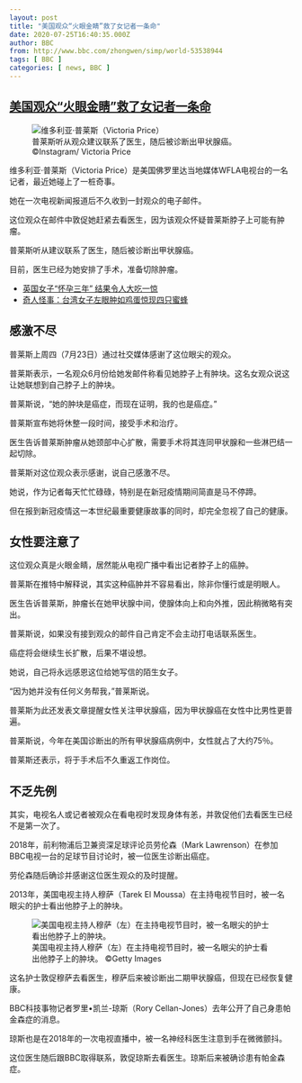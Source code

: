 ```yaml
---
layout: post
title: "美国观众“火眼金睛”救了女记者一条命"
date: 2020-07-25T16:40:35.000Z
author: BBC
from: http://www.bbc.com/zhongwen/simp/world-53538944
tags: [ BBC ]
categories: [ news, BBC ]
---
```

<!--1595695235000-->
[美国观众“火眼金睛”救了女记者一条命](http://www.bbc.com/zhongwen/simp/world-53538944)
------

<div>
<figure><img alt="维多利亚·普莱斯（Victoria Price）" src="https://ichef.bbci.co.uk/news/600/cpsprodpb/805D/production/_113616823_screenshot2020-07-24at1.45.33pm.png" referrerpolicy="no-referrer"><br><figcaption>普莱斯听从观众建议联系了医生，随后被诊断出甲状腺癌。 ©Instagram/ Victoria Price</figcaption></figure><p class="story-body__introduction">维多利亚·普莱斯（Victoria Price）是美国佛罗里达当地媒体WFLA电视台的一名记者，最近她碰上了一桩奇事。</p><p>她在一次电视新闻报道后不久收到一封观众的电子邮件。</p><p>这位观众在邮件中敦促她赶紧去看医生，因为该观众怀疑普莱斯脖子上可能有肿瘤。</p><p>普莱斯听从建议联系了医生，随后被诊断出甲状腺癌。</p><p>目前，医生已经为她安排了手术，准备切除肿瘤。</p><ul class="story-body__unordered-list"><li class="story-body__list-item"><a href="http://www.bbc.com/zhongwen/simp/uk-46403407" class="story-body__link">英国女子“怀孕三年”  结果令人大吃一惊</a></li><li class="story-body__list-item"><a href="http://www.bbc.com/zhongwen/simp/chinese-news-47870916" class="story-body__link">奇人怪事：台湾女子左眼肿如鸡蛋惊现四只蜜蜂</a></li></ul><h2 class="story-body__crosshead">感激不尽</h2><p>普莱斯上周四（7月23日）通过社交媒体感谢了这位眼尖的观众。</p><p>普莱斯表示，一名观众6月份给她发邮件称看见她脖子上有肿块。这名女观众说这让她联想到自己脖子上的肿块。</p><p>普莱斯说，“她的肿块是癌症，而现在证明，我的也是癌症。”</p><p>普莱斯宣布她将休整一段时间，接受手术和治疗。</p><p>医生告诉普莱斯肿瘤从她颈部中心扩散，需要手术将其连同甲状腺和一些淋巴结一起切除。</p><p>普莱斯对这位观众表示感谢，说自己感激不尽。</p><p>她说，作为记者每天忙忙碌碌，特别是在新冠疫情期间简直是马不停蹄。</p><p>但在报到新冠疫情这一本世纪最重要健康故事的同时，却完全忽视了自己的健康。</p><h2 class="story-body__crosshead">女性要注意了</h2><p>这位观众真是火眼金睛，居然能从电视广播中看出记者脖子上的癌肿。</p><p>普莱斯在推特中解释说，其实这种癌肿并不容易看出，除非你懂行或是明眼人。</p><p>医生告诉普莱斯，肿瘤长在她甲状腺中间，使腺体向上和向外推，因此稍微略有突出。</p><p>普莱斯说，如果没有接到观众的邮件自己肯定不会主动打电话联系医生。</p><p>癌症将会继续生长扩散，后果不堪设想。</p><p>她说，自己将永远感恩这位给她写信的陌生女子。</p><p>“因为她并没有任何义务帮我，”普莱斯说。</p><p>普莱斯为此还发表文章提醒女性关注甲状腺癌，因为甲状腺癌在女性中比男性更普遍。</p><p>普莱斯说，今年在美国诊断出的所有甲状腺癌病例中，女性就占了大约75％。</p><p>普莱斯还表示，将于手术后不久重返工作岗位。</p><h2 class="story-body__crosshead">不乏先例</h2><p>其实，电视名人或记者被观众在看电视时发现身体有恙，并敦促他们去看医生已经不是第一次了。</p><p>2018年，前利物浦后卫兼资深足球评论员劳伦森（Mark Lawrenson）在参加BBC电视一台的足球节目讨论时，被一位医生诊断出癌症。</p><p>劳伦森随后确诊并感谢这位医生观众的及时提醒。</p><p>2013年，美国电视主持人穆萨（Tarek El Moussa）在主持电视节目时，被一名眼尖的护士看出他脖子上的肿块。</p><figure><img alt="美国电视主持人穆萨（左）在主持电视节目时，被一名眼尖的护士看出他脖子上的肿块。" src="https://ichef.bbci.co.uk/news/600/cpsprodpb/F50E/production/_113643726_53538944.jpg" referrerpolicy="no-referrer"><br><figcaption>美国电视主持人穆萨（左）在主持电视节目时，被一名眼尖的护士看出他脖子上的肿块。 ©Getty Images</figcaption></figure><p>这名护士敦促穆萨去看医生，穆萨后来被诊断出二期甲状腺癌，但现在已经恢复健康。</p><p>BBC科技事物记者罗里•凯兰-琼斯（Rory Cellan-Jones）去年公开了自己身患帕金森症的消息。</p><p>琼斯也是在2018年的一次电视直播中，被一名神经科医生注意到手在微微颤抖。</p><p>这位医生随后跟BBC取得联系，敦促琼斯去看医生。琼斯后来被确诊患有帕金森症。</p>
</div>
